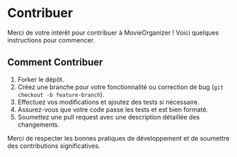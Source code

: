 # Contribuer

Merci de votre intérêt pour contribuer à MovieOrganizer ! Voici quelques instructions pour commencer.

## Comment Contribuer

1. Forker le dépôt.
2. Créez une branche pour votre fonctionnalité ou correction de bug (`git checkout -b feature-branch`).
3. Effectuez vos modifications et ajoutez des tests si nécessaire.
4. Assurez-vous que votre code passe les tests et est bien formaté.
5. Soumettez une pull request avec une description détaillée des changements.

Merci de respecter les bonnes pratiques de développement et de soumettre des contributions significatives.
